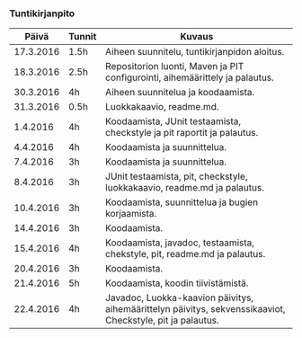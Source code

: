 ### Tuntikirjanpito
Päivä | Tunnit | Kuvaus
--------------- | ----- | ------
17.3.2016 | 1.5h | Aiheen suunnitelu, tuntikirjanpidon aloitus.
18.3.2016 | 2.5h | Repositorion luonti, Maven ja PIT configurointi, aihemäärittely ja palautus.
30.3.2016 | 4h | Aiheen suunnitelua ja koodaamista.
31.3.2016 | 0.5h | Luokkakaavio, readme.md.
1.4.2016 | 4h | Koodaamista, JUnit testaamista, checkstyle ja pit raportit ja palautus.
4.4.2016 | 4h | Koodaamista ja suunnittelua.
7.4.2016 | 3h | Koodaamista ja suunnittelua.
8.4.2016 | 3h | JUnit testaamista, pit, checkstyle, luokkakaavio, readme.md ja palautus.
10.4.2016 | 3h | Koodaamista, suunnittelua ja bugien korjaamista.
14.4.2016 | 3h | Koodaamista.
15.4.2016 | 4h | Koodaamista, javadoc, testaamista, chekstyle, pit, readme.md ja palautus.
20.4.2016 | 3h | Koodaamista.
21.4.2016 | 5h | Koodaamista, koodin tiivistämistä.
22.4.2016 | 4h | Javadoc, Luokka-kaavion päivitys, aihemäärittelyn päivitys, sekvenssikaaviot, Checkstyle, pit ja palautus.
